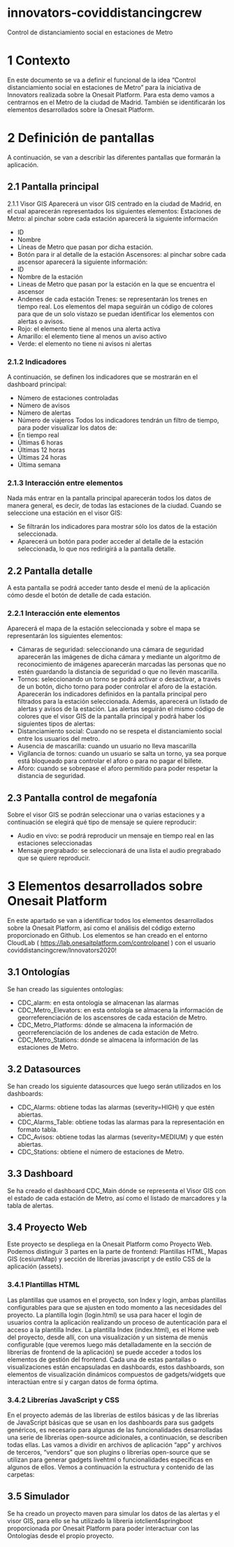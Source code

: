 # innovators-coviddistancingcrew
Control de distanciamiento social en estaciones de Metro

# 1	Contexto
En este documento se va a definir el funcional de la idea “Control distanciamiento social en estaciones de Metro” para la iniciativa de Innovators realizada sobre la Onesait Platform.
Para esta demo vamos a centrarnos en el Metro de la ciudad de Madrid.
También se identificarán los elementos desarrollados sobre la Onesait Platform.
# 2 Definición de pantallas
A continuación, se van a describir las diferentes pantallas que formarán la aplicación.
## 2.1	Pantalla principal
2.1.1	Visor GIS
Aparecerá un visor GIS centrado en la ciudad de Madrid, en el cual aparecerán representados los siguientes elementos:
Estaciones de Metro: al pinchar sobre cada estación aparecerá la siguiente información
  *	ID 
  *	Nombre 
  *	Líneas de Metro que pasan por dicha estación.
  *	Botón para ir al detalle de la estación
Ascensores: al pinchar sobre cada ascensor aparecerá la siguiente información:
  *	ID
  *	Nombre de la estación
  *	Lineas de Metro que pasan por la estación en la que se encuentra el ascensor
  *	Andenes de cada estación
Trenes: se representarán los trenes en tiempo real.
Los elementos del mapa seguirán un código de colores para que de un solo vistazo se puedan identificar los elementos con alertas o avisos.
*	Rojo: el elemento tiene al menos una alerta activa
*	Amarillo: el elemento tiene al menos un aviso activo
*	Verde: el elemento no tiene ni avisos ni alertas
### 2.1.2	Indicadores
A continuación, se definen los indicadores que se mostrarán en el dashboard principal:
*	Número de estaciones controladas
*	Número de avisos
*	Número de alertas
*	Número de viajeros
Todos los indicadores tendrán un filtro de tiempo, para poder visualizar los datos de:
*	En tiempo real
*	Últimas 6 horas
*	Últimas 12 horas
*	Últimas 24 horas
*	Última semana
### 2.1.3	Interacción entre elementos
Nada más entrar en la pantalla principal aparecerán todos los datos de manera general, es decir, de todas las estaciones de la ciudad.
Cuando se seleccione una estación en el visor GIS:
*	Se filtrarán los indicadores para mostrar sólo los datos de la estación seleccionada.
*	Aparecerá un botón para poder acceder al detalle de la estación seleccionada, lo que nos redirigirá a la pantalla detalle.
## 2.2	Pantalla detalle
A esta pantalla se podrá acceder tanto desde el menú de la aplicación cómo desde el botón de detalle de cada estación.
### 2.2.1	Interacción ente elementos
Aparecerá el mapa de la estación seleccionada y sobre el mapa se representarán los siguientes elementos:
*	Cámaras de seguridad: seleccionando una cámara de seguridad aparecerán las imágenes de dicha cámara y mediante un algoritmo de reconocimiento de imágenes aparecerán marcadas las personas que no estén guardando la distancia de seguridad o que no llevén mascarilla.
*	Tornos: seleccionando un torno se podrá activar o desactivar, a través de un botón, dicho torno para poder controlar el aforo de la estación.
Aparecerán los indicadores definidos en la pantalla principal pero filtrados para la estación seleccionada. Además, aparecerá un listado de alertas y avisos de la estación.
Las alertas seguirán el mismo código de colores que el visor GIS de la pantalla principal y podrá haber los siguientes tipos de alertas:
*	Distanciamiento social: Cuando no se respeta el distanciamiento social entre los usuarios del metro.
*	Ausencia de mascarilla: cuando un usuario no lleva mascarilla
*	Vigilancia de tornos: cuando un usuario se salta un torno, ya sea porque está bloqueado para controlar el aforo o para no pagar el billete.
*	Aforo: cuando se sobrepase el aforo permitido para poder respetar la distancia de seguridad.
## 2.3	Pantalla control de megafonía
Sobre el visor GIS se podrán seleccionar una o varias estaciones y a continuación se elegirá qué tipo de mensaje se quiere reproducir:
*	Audio en vivo: se podrá reproducir un mensaje en tiempo real en las estaciones seleccionadas
*	Mensaje pregrabado: se seleccionará de una lista el audio pregrabado que se quiere reproducir.
# 3	Elementos desarrollados sobre Onesait Platform
En este apartado se van a identificar todos los elementos desarrollados sobre la Onesait Platform, así como el análisis del código externo proporcionado en Github.
Los elementos se han creado en el entorno CloudLab ( https://lab.onesaitplatform.com/controlpanel ) con el usuario coviddistancingcrew/Innovators2020!
## 3.1	Ontologías
Se han creado las siguientes ontologías:
*	CDC_alarm: en esta ontología se almacenan las alarmas
*	CDC_Metro_Elevators: en esta ontología se almacena la información de georreferenciación de los ascensores de cada estación de Metro.
*	CDC_Metro_Platforms: dónde se almacena la información de georreferenciación de los andenes de cada estación de Metro.
*	CDC_Metro_Stations: dónde se almacena la información de las estaciones de Metro.
## 3.2	Datasources
Se han creado los siguiente datasources que luego serán utilizados en los dashboards:
*	CDC_Alarms: obtiene todas las alarmas (severity=HIGH) y que estén abiertas.
*	CDC_Alarms_Table: obtiene todas las alarmas para la representación en formato tabla.
*	CDC_Avisos: obtiene todas las alarmas (severity=MEDIUM) y que estén abiertas.
*	CDC_Stations: obtiene el número de estaciones de Metro.
## 3.3	Dashboard
Se ha creado el dashboard CDC_Main dónde se representa el Visor GIS con el estado de cada estación de Metro, así como el listado de marcadores y la tabla de alertas.
## 3.4	Proyecto Web
Este proyecto se despliega en la Onesait Platform como Proyecto Web. Podemos distinguir 3 partes en la parte de frontend: Plantillas HTML, Mapas GIS (cesiumMap) y sección de librerías javascript y de estilo CSS de la aplicación (assets).
### 3.4.1	Plantillas HTML
Las plantillas que usamos en el proyecto, son Index y login, ambas plantillas configurables para que se ajusten en todo momento a las necesidades del proyecto. La plantilla login (login.html) se usa para hacer el login de usuarios contra la aplicación realizando un proceso de autenticación para el acceso a la plantilla Index.
La plantilla Index (index.html), es el Home web del proyecto, desde allí, con una visualización y un sistema de menús configurable (que veremos luego más detalladamente en la sección de librerías de frontend de la aplicación) se puede acceder a todos los elementos de gestión del frontend.
Cada una de estas pantallas o visualizaciones están encapsuladas en dashboards, estos dashboards, son elementos de visualización dinámicos compuestos de gadgets/widgets que interactúan entre sí y cargan datos de forma óptima.
### 3.4.2	Librerías JavaScript y CSS
En el proyecto además de las librerías de estilos básicas y de las librerías de JavaScript básicas que se usan en los dashboards para sus gadgets genéricos, es necesario para algunas de las funcionalidades desarrolladas una serie de librerías open-source adicionales, a continuación, se describen todas ellas.
Las vamos a dividir en archivos de aplicación “app” y archivos de terceros, “vendors” que son plugins o librerías open-source que se utilizan para generar gadgets livehtml o funcionalidades específicas en algunos de ellos.
Vemos a continuación la estructura y contenido de las carpetas:


## 3.5	Simulador 
Se ha creado un proyecto maven para simular los datos de las alertas y el visor GIS, para ello se ha utilizado la librería iotclient4springboot proporcionada por Onesait Platform para poder interactuar con las Ontologías desde el propio proyecto.
